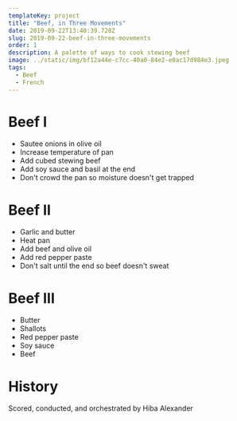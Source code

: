 ```yaml
---
templateKey: project
title: "Beef, in Three Movements"
date: 2019-09-22T13:40:39.728Z
slug: 2019-09-22-beef-in-three-movements
order: 1
description: A palette of ways to cook stewing beef
image: ../static/img/bf12a44e-c7cc-40a0-84e2-e0ac17d984e3.jpeg
tags:
  - Beef
  - French
---
```


# Beef I

- Sautee onions in olive oil
- Increase temperature of pan
- Add cubed stewing beef
- Add soy sauce and basil at the end
- Don't crowd the pan so moisture doesn't get trapped

# Beef II

- Garlic and butter
- Heat pan
- Add beef and olive oil
- Add red pepper paste
- Don't salt until the end so beef doesn't sweat

# Beef III

- Butter
- Shallots
- Red pepper paste
- Soy sauce
- Beef

# History

Scored, conducted, and orchestrated by Hiba Alexander
